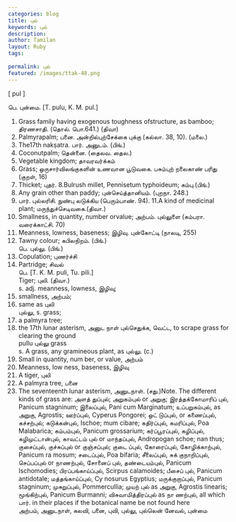 ```yaml
---
categories: blog
title: புல்
keywords: புல்
description: 
author: Tamilan
layout: Ruby
tags: 
 
permalink: புல்
featured: /images/ttak-48.png
---
```

  
[ pul ]  
  
பெ. புன்மை. [T. pulu, K. M. pul.]  
1. Grass family having exogenous toughness ofstructure, as bamboo; திரணசாதி. (தொல். பொ.641.) (திவா)  
2. Palmyrapalm; பனை. அன்றில்புற்சேக்கை புக்கு (கல்லா. 38, 10). (மலை.)  
3. The17th nakṣatra. பார். அனுடம். (பிங்.)  
4. Coconutpalm; தென்னை. (தைலவ. தைல.)  
5. Vegetable kingdom; தாவரவர்க்கம்  
6. Grass; ஒருசார்விலங்குகளின் உணவான பூடுவகை. பசும்புற் றலைகாண் பரிது (குறள், 16)  
7. Thicket; புதர். 8.Bulrush millet, Pennisetum typhoideum; கம்பு.(பிங்.)  
9. Any grain other than paddy; புன்செய்த்தானியம். (புறநா. 248.)  
10. பார். புல்லரிசி. நுண்பு லடுக்கிய (பெரும்பாண். 94). 11.A kind of medicinal plant; மருந்துச்செடிவகை.(திவா.)  
12. Smallness, in quantity, number orvalue; அற்பம். புல்லுளை (கம்பரா. வரைக்காட்சி. 70)  
13. Meanness, lowness, baseness; இழிவு. புன்கோட்டி (நாலடி, 255)  
14. Tawny colour; கபிலநிறம். (பிங்.)  
பெ. புல்லு. (பிங்.)  
1. Copulation; புணர்ச்சி  
2. Partridge; சிவல்  
பெ. [T. K. M. puli, Tu. pili.]  
Tiger; புலி. (திவா.)  
s. adj. meanness, lowness, இழிவு;  
2. smallness, அற்பம்;  
3. same as புலி  
புல்லு, s. grass;  
2. a palmyra tree;  
3. the 17th lunar asterism, அனுட நாள் புல்செதுக்க, வெட்ட, to scrape grass for clearing the ground  
pullu புல்லு grass  
s. A grass, any gramineous plant, as புல்லு. (c.)  
2. Small in quantity, num ber, or value, அற்பம்  
3. Meanness, low ness, baseness, இழிவு  
4. A tiger, புலி  
5. A palmyra tree, பனை  
6. The seventeenth lunar asterism, அனுடநாள். (சது.)Note. The different kinds of grass are: அளத் துப்புல்; அறுகம்புல் or அறுகு; இரத்தக்கோமாரிப் புல், Panicum stagninum; இலைப்புல், Pani cum Marginatum; உப்பறுகம்புல், as அறுகு, Agrostis; ஊர்ப்புல், Cyperus Pongorei; ஒட் டுப்புல், or கணைப்புல், கச்சற்புல்; கடுக்கன்புல், Ischoe; mum cibare; கதிர்ப்புல், கமரிப்புல், Poa Malabarica; கம்பம்புல், Panicum grossarium; கர்ப்பூரப்புல், கழிப்புல், கழிமுட்டான்புல், காவட்டம் புல் or மாந்தப்புல், Andropogan schoe; nan thus; குசைப்புல், குச்சுப்புல் or குஞ்சப்புல்; குடை ப்புல், கோரைப்புல், கோழிக்காற்புல், Panicum ra mosum; சடைப்புல், Poa bifaria; சீலைப்புல், சுக் குநாறிப்புல், செப்பப்புல் or நாணற்புல், சோனைப் புல், தண்டையம்புல், Panicum Ischomodies; பிரப்பங்காய்ப்புல், Scirpus calamoides; பீசைப் புல், Panicum antidotale; மத்தங்காய்ப்புல், Cy nosurus Egyptius; மருக்குறாப்புல், Panicum stagninum; முசுறுப்புல், Pommercullia; முயற் புல் as அறுகு, Agrostis linearis; மூங்கிற்புல், Panicum Burmanni; விசுவாமித்திரப்புல் as நா ணற்புல், all which பார். in their places if the botanical name be not found here  
அற்பம், அனுடநாள், கலவி, பனை, புவி, புல்லு, புல்லென் னேவல், புன்மை